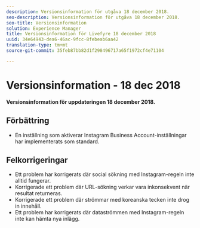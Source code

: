 ```yaml
---
description: Versionsinformation för utgåva 18 december 2018.
seo-description: Versionsinformation för utgåva 18 december 2018.
seo-title: Versionsinformation
solution: Experience Manager
title: Versionsinformation för Livefyre 18 december 2018
uuid: 34e64943-dea6-46ac-9fcc-8febeab6aa42
translation-type: tm+mt
source-git-commit: 35feb87bb82d1f298496717a65f1972cf4e71104

---
```



# Versionsinformation - 18 dec 2018

**Versionsinformation för uppdateringen 18 december 2018.**

## Förbättring

* En inställning som aktiverar Instagram Business Account-inställningar har implementerats som standard.

## Felkorrigeringar

* Ett problem har korrigerats där social sökning med Instagram-regeln inte alltid fungerar.
* Korrigerade ett problem där URL-sökning verkar vara inkonsekvent när resultat returneras.
* Korrigerade ett problem där strömmar med koreanska tecken inte drog in innehåll.
* Ett problem har korrigerats där dataströmmen med Instagram-regeln inte kan hämta nya inlägg.
